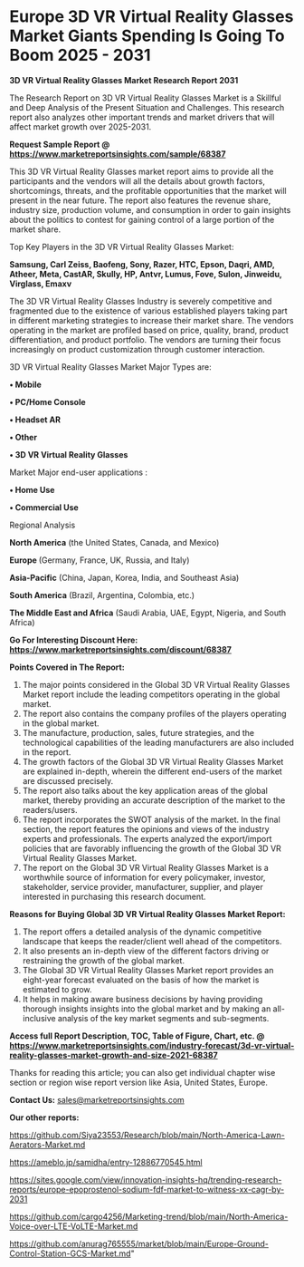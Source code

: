 # Europe 3D VR Virtual Reality Glasses Market Giants Spending Is Going To Boom 2025 - 2031

<strong>3D VR Virtual Reality Glasses Market Research Report 2031</strong>

The Research Report on 3D VR Virtual Reality Glasses Market is a Skillful and Deep Analysis of the Present Situation and Challenges. This research report also analyzes other important trends and market drivers that will affect market growth over 2025-2031.

<strong>Request Sample Report @ <a href=https://www.marketreportsinsights.com/sample/68387>https://www.marketreportsinsights.com/sample/68387</a></strong>

This 3D VR Virtual Reality Glasses market report aims to provide all the participants and the vendors will all the details about growth factors, shortcomings, threats, and the profitable opportunities that the market will present in the near future. The report also features the revenue share, industry size, production volume, and consumption in order to gain insights about the politics to contest for gaining control of a large portion of the market share.

Top Key Players in the 3D VR Virtual Reality Glasses Market:

<strong>Samsung, Carl Zeiss, Baofeng, Sony, Razer, HTC, Epson, Daqri, AMD, Atheer, Meta, CastAR, Skully, HP, Antvr, Lumus, Fove, Sulon, Jinweidu, Virglass, Emaxv</strong>

The 3D VR Virtual Reality Glasses Industry is severely competitive and fragmented due to the existence of various established players taking part in different marketing strategies to increase their market share. The vendors operating in the market are profiled based on price, quality, brand, product differentiation, and product portfolio. The vendors are turning their focus increasingly on product customization through customer interaction.

3D VR Virtual Reality Glasses Market Major Types are:

<strong>• Mobile

• PC/Home Console

• Headset AR

• Other

• 3D VR Virtual Reality Glasses</strong>

Market Major end-user applications :

<strong>• Home Use

• Commercial Use</strong>

Regional Analysis

</u><strong><b>North America</b></strong> (the United States, Canada, and Mexico)

<strong><b>Europe </b></strong>(Germany, France, UK, Russia, and Italy)

<strong><b>Asia-Pacific</b></strong> (China, Japan, Korea, India, and Southeast Asia)

<strong><b>South America</b></strong> (Brazil, Argentina, Colombia, etc.)

<strong><b>The Middle East and Africa</b></strong> (Saudi Arabia, UAE, Egypt, Nigeria, and South Africa)

<strong>Go For Interesting Discount Here: <a href=https://www.marketreportsinsights.com/discount/68387>https://www.marketreportsinsights.com/discount/68387</a></strong>

<strong>Points Covered in The Report:</strong>
<ol>
  <li>The major points considered in the Global 3D VR Virtual Reality Glasses Market report include the leading competitors operating in the global market.</li>
  <li>The report also contains the company profiles of the players operating in the global market.</li>
  <li>The manufacture, production, sales, future strategies, and the technological capabilities of the leading manufacturers are also included in the report.</li>
  <li>The growth factors of the Global 3D VR Virtual Reality Glasses Market are explained in-depth, wherein the different end-users of the market are discussed precisely.</li>
  <li>The report also talks about the key application areas of the global market, thereby providing an accurate description of the market to the readers/users.</li>
  <li>The report incorporates the SWOT analysis of the market. In the final section, the report features the opinions and views of the industry experts and professionals. The experts analyzed the export/import policies that are favorably influencing the growth of the Global 3D VR Virtual Reality Glasses Market.</li>
  <li>The report on the Global 3D VR Virtual Reality Glasses Market is a worthwhile source of information for every policymaker, investor, stakeholder, service provider, manufacturer, supplier, and player interested in purchasing this research document.</li>
</ol>
<strong>Reasons for Buying Global 3D VR Virtual Reality Glasses Market Report:</strong>

<ol>
  <li>The report offers a detailed analysis of the dynamic competitive landscape that keeps the reader/client well ahead of the competitors.</li>
  <li>It also presents an in-depth view of the different factors driving or restraining the growth of the global market.</li>
  <li>The Global 3D VR Virtual Reality Glasses Market report provides an eight-year forecast evaluated on the basis of how the market is estimated to grow.</li>
  <li>It helps in making aware business decisions by having providing thorough insights insights into the global market and by making an all-inclusive analysis of the key market segments and sub-segments.</li>
</ol>
<strong>Access full Report Description, TOC, Table of Figure, Chart, etc. @ <a href=https://www.marketreportsinsights.com/industry-forecast/3d-vr-virtual-reality-glasses-market-growth-and-size-2021-68387>https://www.marketreportsinsights.com/industry-forecast/3d-vr-virtual-reality-glasses-market-growth-and-size-2021-68387</a></strong>


Thanks for reading this article; you can also get individual chapter wise section or region wise report version like Asia, United States, Europe.

<strong>Contact Us:</strong>
sales@marketreportsinsights.com

<strong>Our other reports:</strong>

<a href=https://github.com/Siya23553/Research/blob/main/North-America-Lawn-Aerators-Market.md>https://github.com/Siya23553/Research/blob/main/North-America-Lawn-Aerators-Market.md</a>

<a href=https://ameblo.jp/samidha/entry-12886770545.html>https://ameblo.jp/samidha/entry-12886770545.html</a>

<a href=https://sites.google.com/view/innovation-insights-hq/trending-research-reports/europe-epoprostenol-sodium-fdf-market-to-witness-xx-cagr-by-2031>https://sites.google.com/view/innovation-insights-hq/trending-research-reports/europe-epoprostenol-sodium-fdf-market-to-witness-xx-cagr-by-2031</a>

<a href=https://github.com/cargo4256/Marketing-trend/blob/main/North-America-Voice-over-LTE-VoLTE-Market.md>https://github.com/cargo4256/Marketing-trend/blob/main/North-America-Voice-over-LTE-VoLTE-Market.md</a>

<a href=https://github.com/anurag765555/market/blob/main/Europe-Ground-Control-Station-GCS-Market.md>https://github.com/anurag765555/market/blob/main/Europe-Ground-Control-Station-GCS-Market.md</a>"

